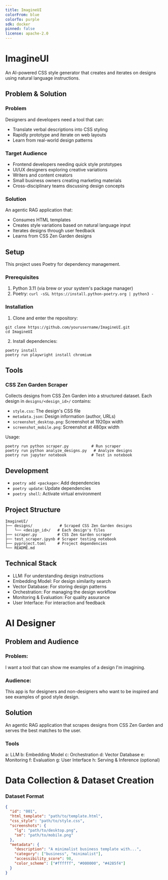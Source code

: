```yaml
---
title: ImagineUI
colorFrom: blue
colorTo: purple
sdk: docker
pinned: false
license: apache-2.0
---
```


# ImagineUI

An AI-powered CSS style generator that creates and iterates on designs using natural language instructions.

## Problem & Solution

### Problem
Designers and developers need a tool that can:
- Translate verbal descriptions into CSS styling
- Rapidly prototype and iterate on web layouts
- Learn from real-world design patterns

### Target Audience
- Frontend developers needing quick style prototypes
- UI/UX designers exploring creative variations
- Writers and content creators
- Small business owners creating marketing materials
- Cross-disciplinary teams discussing design concepts

### Solution
An agentic RAG application that:
- Consumes HTML templates
- Creates style variations based on natural language input
- Iterates designs through user feedback
- Learns from CSS Zen Garden designs

## Setup

This project uses Poetry for dependency management.

### Prerequisites

1. Python 3.11 (via brew or your system's package manager)
2. Poetry: `curl -sSL https://install.python-poetry.org | python3 -`

### Installation

1. Clone and enter the repository:
```
git clone https://github.com/yourusername/ImagineUI.git
cd ImagineUI
```

2. Install dependencies:
```
poetry install
poetry run playwright install chromium
```

## Tools

### CSS Zen Garden Scraper

Collects designs from CSS Zen Garden into a structured dataset. Each design in `designs/<design_id>/` contains:
- `style.css`: The design's CSS file
- `metadata.json`: Design information (author, URLs)
- `screenshot_desktop.png`: Screenshot at 1920px width
- `screenshot_mobile.png`: Screenshot at 480px width

Usage:
```
poetry run python scraper.py          # Run scraper
poetry run python analyze_designs.py   # Analyze designs
poetry run jupyter notebook           # Test in notebook
```

## Development

- `poetry add <package>`: Add dependencies
- `poetry update`: Update dependencies
- `poetry shell`: Activate virtual environment

## Project Structure

```
ImagineUI/
├── designs/            # Scraped CSS Zen Garden designs
│   └── <design_id>/   # Each design's files
├── scraper.py         # CSS Zen Garden scraper
├── test_scraper.ipynb # Scraper testing notebook
├── pyproject.toml     # Project dependencies
└── README.md
```

## Technical Stack

- LLM: For understanding design instructions
- Embedding Model: For design similarity search
- Vector Database: For storing design patterns
- Orchestration: For managing the design workflow
- Monitoring & Evaluation: For quality assurance
- User Interface: For interaction and feedback

# AI Designer

## Problem and Audience

### Problem:

  I want a tool that can show me examples of a design I'm imagining.

### Audience:

  This app is for designers and non-designers who want to be inspired and see examples of good style design.

  
## Solution

  An agentic RAG application that scrapes designs from CSS Zen Garden and serves the best matches to the user.

### Tools

a: LLM
b: Embedding Model
c: Orchestration
d: Vector Database
e: Monitoring
f: Evaluation
g: User Interface
h: Serving & Inference (optional)


# **Data Collection & Dataset Creation**

### Dataset Format
```json
{
  "id": "001",
  "html_template": "path/to/template.html",
  "css_style": "path/to/style.css",
  "screenshots": {
    "lg": "path/to/desktop.png",
    "sm": "path/to/mobile.png"
  },
  "metadata": {
    "description": "A minimalist business template with...",
    "category": ["business", "minimalist"],
    "accessibility_score": 98,
    "color_scheme": ["#ffffff", "#000000", "#4285f4"]
  }
}
```
